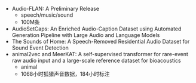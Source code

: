 - Audio-FLAN: A Preliminary Release
  - speech/music/sound
  - 100M条
- AudioSetCaps: An Enriched Audio-Caption Dataset using Automated Generation Pipeline with Large Audio and Language Models
- The Sounds of Home: A Speech-Removed Residential Audio Dataset for Sound Event Detection
- animal2vec and MeerKAT: A self-supervised transformer for rare-event raw audio input and a large-scale reference dataset for bioacoustics
  - animal
  - 1068小时狐獴声音数据，184小时标注
